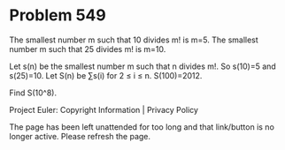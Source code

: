 #   Problem 549

   The smallest number m such that 10 divides m! is m=5.
   The smallest number m such that 25 divides m! is m=10.

   Let s(n) be the smallest number m such that n divides m!.
   So s(10)=5 and s(25)=10.
   Let S(n) be ∑s(i) for 2 ≤ i ≤ n.
   S(100)=2012.

   Find S(10^8).

   Project Euler: Copyright Information | Privacy Policy

   The page has been left unattended for too long and that link/button is no
   longer active. Please refresh the page.
